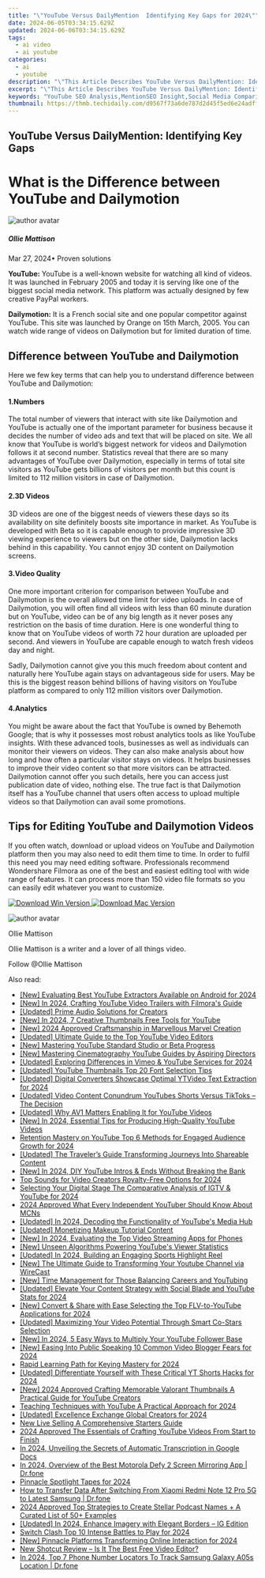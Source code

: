```yaml
---
title: "\"YouTube Versus DailyMention  Identifying Key Gaps for 2024\""
date: 2024-06-05T03:34:15.629Z
updated: 2024-06-06T03:34:15.629Z
tags:
  - ai video
  - ai youtube
categories:
  - ai
  - youtube
description: "\"This Article Describes YouTube Versus DailyMention: Identifying Key Gaps for 2024\""
excerpt: "\"This Article Describes YouTube Versus DailyMention: Identifying Key Gaps for 2024\""
keywords: "YouTube SEO Analysis,MentionSEO Insight,Social Media Comparison,Content Strategy Review,Engagement Metrics Difference,Online Presence Evaluation,Platform Performance Gap"
thumbnail: https://thmb.techidaily.com/d9567f73a6de787d2d45f5ed6e24adff2914444a4a5e563757f01047c1bbc480.jpg
---
```


## YouTube Versus DailyMention: Identifying Key Gaps

# What is the Difference between YouTube and Dailymotion

![author avatar](https://images.wondershare.com/filmora/article-images/ollie-mattison.jpg)

##### Ollie Mattison

 Mar 27, 2024• Proven solutions

**YouTube:** YouTube is a well-known website for watching all kind of videos. It was launched in February 2005 and today it is serving like one of the biggest social media network. This platform was actually designed by few creative PayPal workers.

**Dailymotion:** It is a French social site and one popular competitor against YouTube. This site was launched by Orange on 15th March, 2005\. You can watch wide range of videos on Dailymotion but for limited duration of time.

## Difference between YouTube and Dailymotion

 Here we few key terms that can help you to understand difference between YouTube and Dailymotion:

#### 1.Numbers

 The total number of viewers that interact with site like Dailymotion and YouTube is actually one of the important parameter for business because it decides the number of video ads and text that will be placed on site. We all know that YouTube is world’s biggest network for videos and Dailymotion follows it at second number. Statistics reveal that there are so many advantages of YouTube over Dailymotion, especially in terms of total site visitors as YouTube gets billions of visitors per month but this count is limited to 112 million visitors in case of Dailymotion.

#### 2.3D Videos

 3D videos are one of the biggest needs of viewers these days so its availability on site definitely boosts site importance in market. As YouTube is developed with Beta so it is capable enough to provide impressive 3D viewing experience to viewers but on the other side, Dailymotion lacks behind in this capability. You cannot enjoy 3D content on Dailymotion screens.

#### 3.Video Quality

 One more important criterion for comparison between YouTube and Dailymotion is the overall allowed time limit for video uploads. In case of Dailymotion, you will often find all videos with less than 60 minute duration but on YouTube, video can be of any big length as it never poses any restriction on the basis of time duration. Here is one wonderful thing to know that on YouTube videos of worth 72 hour duration are uploaded per second. And viewers in YouTube are capable enough to watch fresh videos day and night.

 Sadly, Dailymotion cannot give you this much freedom about content and naturally here YouTube again stays on advantageous side for users. May be this is the biggest reason behind billions of having visitors on YouTube platform as compared to only 112 million visitors over Dailymotion.

#### 4.Analytics

 You might be aware about the fact that YouTube is owned by Behemoth Google; that is why it possesses most robust analytics tools as like YouTube insights. With these advanced tools, businesses as well as individuals can monitor their viewers on videos. They can also make analysis about how long and how often a particular visitor stays on videos. It helps businesses to improve their video content so that more visitors can be attracted. Dailymotion cannot offer you such details, here you can access just publication date of video, nothing else. The true fact is that Dailymotion itself has a YouTube channel that users often access to upload multiple videos so that Dailymotion can avail some promotions.

## Tips for Editing YouTube and Dailymotion Videos

 If you often watch, download or upload videos on YouTube and Dailymotion platform then you may also need to edit them time to time. In order to fulfil this need you may need editing software. Professionals recommend Wondershare Filmora as one of the best and easiest editing tool with wide range of features. It can process more than 150 video file formats so you can easily edit whatever you want to customize.

[![Download Win Version](https://images.wondershare.com/filmora/guide/download-btn-win.jpg) ](https://tools.techidaily.com/wondershare/filmora/download/) [![Download Mac Version](https://images.wondershare.com/filmora/guide/download-btn-mac.jpg) ](https://tools.techidaily.com/wondershare/filmora/download/)

![author avatar](https://images.wondershare.com/filmora/article-images/ollie-mattison.jpg)

Ollie Mattison

Ollie Mattison is a writer and a lover of all things video.

Follow @Ollie Mattison

<span class="atpl-alsoreadstyle">Also read:</span>
<div><ul>
<li><a href="https://facebook-record-videos.techidaily.com/new-evaluating-best-youtube-extractors-available-on-android-for-2024/"><u>[New] Evaluating Best YouTube Extractors Available on Android for 2024</u></a></li>
<li><a href="https://facebook-record-videos.techidaily.com/new-in-2024-crafting-youtube-video-trailers-with-filmoras-guide/"><u>[New] In 2024, Crafting YouTube Video Trailers with Filmora's Guide</u></a></li>
<li><a href="https://facebook-record-videos.techidaily.com/updated-prime-audio-solutions-for-creators/"><u>[Updated] Prime Audio Solutions for Creators</u></a></li>
<li><a href="https://facebook-record-videos.techidaily.com/new-in-2024-7-creative-thumbnails-free-tools-for-youtube/"><u>[New] In 2024, 7 Creative Thumbnails  Free Tools for YouTube</u></a></li>
<li><a href="https://facebook-record-videos.techidaily.com/new-2024-approved-craftsmanship-in-marvellous-marvel-creation/"><u>[New] 2024 Approved  Craftsmanship in Marvellous Marvel Creation</u></a></li>
<li><a href="https://facebook-record-videos.techidaily.com/updated-ultimate-guide-to-the-top-youtube-video-editors/"><u>[Updated] Ultimate Guide to the Top YouTube Video Editors</u></a></li>
<li><a href="https://facebook-record-videos.techidaily.com/new-mastering-youtube-standard-studio-or-beta-progress/"><u>[New] Mastering YouTube  Standard Studio or Beta Progress</u></a></li>
<li><a href="https://facebook-record-videos.techidaily.com/new-mastering-cinematography-youtube-guides-by-aspiring-directors/"><u>[New] Mastering Cinematography  YouTube Guides by Aspiring Directors</u></a></li>
<li><a href="https://facebook-record-videos.techidaily.com/updated-exploring-differences-in-vimeo-and-youtube-services-for-2024/"><u>[Updated] Exploring Differences in Vimeo & YouTube Services for 2024</u></a></li>
<li><a href="https://facebook-record-videos.techidaily.com/updated-youtube-thumbnails-top-20-font-selection-tips/"><u>[Updated] YouTube Thumbnails  Top 20 Font Selection Tips</u></a></li>
<li><a href="https://facebook-record-videos.techidaily.com/updated-digital-converters-showcase-optimal-ytvideo-text-extraction-for-2024/"><u>[Updated] Digital Converters Showcase  Optimal YTVideo Text Extraction for 2024</u></a></li>
<li><a href="https://facebook-record-videos.techidaily.com/updated-video-content-conundrum-youtubes-shorts-versus-tiktoks-the-decision/"><u>[Updated] Video Content Conundrum  YouTubes Shorts Versus TikToks – The Decision</u></a></li>
<li><a href="https://facebook-record-videos.techidaily.com/updated-why-av1-matters-enabling-it-for-youtube-videos/"><u>[Updated] Why AV1 Matters  Enabling It for YouTube Videos</u></a></li>
<li><a href="https://facebook-record-videos.techidaily.com/new-in-2024-essential-tips-for-producing-high-quality-youtube-videos/"><u>[New] In 2024, Essential Tips for Producing High-Quality YouTube Videos</u></a></li>
<li><a href="https://facebook-record-videos.techidaily.com/retention-mastery-on-youtube-top-6-methods-for-engaged-audience-growth-for-2024/"><u>Retention Mastery on YouTube  Top 6 Methods for Engaged Audience Growth for 2024</u></a></li>
<li><a href="https://facebook-record-videos.techidaily.com/updated-the-travelers-guide-transforming-journeys-into-shareable-content/"><u>[Updated] The Traveler’s Guide  Transforming Journeys Into Shareable Content</u></a></li>
<li><a href="https://facebook-record-videos.techidaily.com/new-in-2024-diy-youtube-intros-and-ends-without-breaking-the-bank/"><u>[New] In 2024, DIY YouTube Intros & Ends Without Breaking the Bank</u></a></li>
<li><a href="https://facebook-record-videos.techidaily.com/top-sounds-for-video-creators-royalty-free-options-for-2024/"><u>Top Sounds for Video Creators  Royalty-Free Options for 2024</u></a></li>
<li><a href="https://facebook-record-videos.techidaily.com/selecting-your-digital-stage-the-comparative-analysis-of-igtv-and-youtube-for-2024/"><u>Selecting Your Digital Stage  The Comparative Analysis of IGTV & YouTube for 2024</u></a></li>
<li><a href="https://facebook-record-videos.techidaily.com/2024-approved-what-every-independent-youtuber-should-know-about-mcns/"><u>2024 Approved  What Every Independent YouTuber Should Know About MCNs</u></a></li>
<li><a href="https://facebook-record-videos.techidaily.com/updated-in-2024-decoding-the-functionality-of-youtubes-media-hub/"><u>[Updated] In 2024, Decoding the Functionality of YouTube's Media Hub</u></a></li>
<li><a href="https://facebook-record-videos.techidaily.com/updated-monetizing-makeup-tutorial-content/"><u>[Updated] Monetizing Makeup Tutorial Content</u></a></li>
<li><a href="https://facebook-record-videos.techidaily.com/new-in-2024-evaluating-the-top-video-streaming-apps-for-phones/"><u>[New] In 2024, Evaluating the Top Video Streaming Apps for Phones</u></a></li>
<li><a href="https://facebook-record-videos.techidaily.com/new-unseen-algorithms-powering-youtubes-viewer-statistics/"><u>[New] Unseen Algorithms Powering YouTube's Viewer Statistics</u></a></li>
<li><a href="https://facebook-record-videos.techidaily.com/updated-in-2024-building-an-engaging-sports-highlight-reel/"><u>[Updated] In 2024, Building an Engaging Sports Highlight Reel</u></a></li>
<li><a href="https://facebook-record-videos.techidaily.com/new-the-ultimate-guide-to-transforming-your-youtube-channel-via-wirecast/"><u>[New] The Ultimate Guide to Transforming Your Youtube Channel via WireCast</u></a></li>
<li><a href="https://facebook-record-videos.techidaily.com/new-time-management-for-those-balancing-careers-and-youtubing/"><u>[New] Time Management for Those Balancing Careers and YouTubing</u></a></li>
<li><a href="https://facebook-record-videos.techidaily.com/updated-elevate-your-content-strategy-with-social-blade-and-youtube-stats-for-2024/"><u>[Updated] Elevate Your Content Strategy with Social Blade and YouTube Stats for 2024</u></a></li>
<li><a href="https://facebook-record-videos.techidaily.com/new-convert-and-share-with-ease-selecting-the-top-flv-to-youtube-applications-for-2024/"><u>[New] Convert & Share with Ease  Selecting the Top FLV-to-YouTube Applications for 2024</u></a></li>
<li><a href="https://facebook-record-videos.techidaily.com/updated-maximizing-your-video-potential-through-smart-co-stars-selection/"><u>[Updated] Maximizing Your Video Potential Through Smart Co-Stars Selection</u></a></li>
<li><a href="https://facebook-record-videos.techidaily.com/new-in-2024-5-easy-ways-to-multiply-your-youtube-follower-base/"><u>[New] In 2024, 5 Easy Ways to Multiply Your YouTube Follower Base</u></a></li>
<li><a href="https://facebook-record-videos.techidaily.com/new-easing-into-public-speaking-10-common-video-blogger-fears-for-2024/"><u>[New] Easing Into Public Speaking  10 Common Video Blogger Fears for 2024</u></a></li>
<li><a href="https://facebook-record-videos.techidaily.com/rapid-learning-path-for-keying-mastery-for-2024/"><u>Rapid Learning Path for Keying Mastery for 2024</u></a></li>
<li><a href="https://facebook-record-videos.techidaily.com/updated-differentiate-yourself-with-these-critical-yt-shorts-hacks-for-2024/"><u>[Updated] Differentiate Yourself with These Critical YT Shorts Hacks for 2024</u></a></li>
<li><a href="https://facebook-record-videos.techidaily.com/new-2024-approved-crafting-memorable-valorant-thumbnails-a-practical-guide-for-youtube-creators/"><u>[New] 2024 Approved  Crafting Memorable Valorant Thumbnails  A Practical Guide for YouTube Creators</u></a></li>
<li><a href="https://facebook-record-videos.techidaily.com/teaching-techniques-with-youtube-a-practical-approach-for-2024/"><u>Teaching Techniques with YouTube  A Practical Approach for 2024</u></a></li>
<li><a href="https://facebook-record-videos.techidaily.com/updated-excellence-exchange-global-creators-for-2024/"><u>[Updated] Excellence Exchange  Global Creators for 2024</u></a></li>
<li><a href="https://ai-voice-clone.techidaily.com/new-live-selling-a-comprehensive-starters-guide/"><u>New Live Selling A Comprehensive Starters Guide</u></a></li>
<li><a href="https://youtube-stream.techidaily.com/2024-approved-the-essentials-of-crafting-youtube-videos-from-start-to-finish/"><u>2024 Approved  The Essentials of Crafting YouTube Videos From Start to Finish</u></a></li>
<li><a href="https://some-skills.techidaily.com/in-2024-unveiling-the-secrets-of-automatic-transcription-in-google-docs/"><u>In 2024, Unveiling the Secrets of Automatic Transcription in Google Docs</u></a></li>
<li><a href="https://screen-mirror.techidaily.com/in-2024-overview-of-the-best-motorola-defy-2-screen-mirroring-app-drfone-by-drfone-android/"><u>In 2024, Overview of the Best Motorola Defy 2 Screen Mirroring App | Dr.fone</u></a></li>
<li><a href="https://extra-guidance.techidaily.com/pinnacle-spotlight-tapes-for-2024/"><u>Pinnacle Spotlight Tapes for 2024</u></a></li>
<li><a href="https://android-transfer.techidaily.com/how-to-transfer-data-after-switching-from-xiaomi-redmi-note-12-pro-5g-to-latest-samsung-drfone-by-drfone-transfer-from-android-transfer-from-android/"><u>How to Transfer Data After Switching From Xiaomi Redmi Note 12 Pro 5G to Latest Samsung | Dr.fone</u></a></li>
<li><a href="https://some-guidance.techidaily.com/2024-approved-top-strategies-to-create-stellar-podcast-names-plus-a-curated-list-of-50plus-examples/"><u>2024 Approved  Top Strategies to Create Stellar Podcast Names + A Curated List of 50+ Examples</u></a></li>
<li><a href="https://instagram-videos.techidaily.com/updated-in-2024-enhance-imagery-with-elegant-borders-ig-edition/"><u>[Updated] In 2024, Enhance Imagery with Elegant Borders – IG Edition</u></a></li>
<li><a href="https://screen-sharing-recording.techidaily.com/switch-clash-top-10-intense-battles-to-play-for-2024/"><u>Switch Clash  Top 10 Intense Battles to Play for 2024</u></a></li>
<li><a href="https://screen-sharing-recording.techidaily.com/new-pinnacle-platforms-transforming-online-interaction-for-2024/"><u>[New] Pinnacle Platforms Transforming Online Interaction for 2024</u></a></li>
<li><a href="https://ai-editing-video.techidaily.com/new-shotcut-review-is-it-the-best-free-video-editor/"><u>New Shotcut Review – Is It The Best Free Video Editor?</u></a></li>
<li><a href="https://android-location-track.techidaily.com/in-2024-top-7-phone-number-locators-to-track-samsung-galaxy-a05s-location-drfone-by-drfone-virtual-android/"><u>In 2024, Top 7 Phone Number Locators To Track Samsung Galaxy A05s Location | Dr.fone</u></a></li>
</ul></div>

<ins class="adsbygoogle"
      style="display:block"
      data-ad-client="ca-pub-7571918770474297"
      data-ad-slot="8358498916"
      data-ad-format="auto"
      data-full-width-responsive="true"></ins>